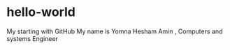 # hello-world
My starting with GitHub
My name is Yomna Hesham Amin , Computers and systems Engineer
